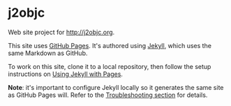 j2objc
======

Web site project for http://j2objc.org.

This site uses [GitHub Pages](https://pages.github.com/). It's authored using
[Jekyll](https://github.com/jekyll/jekyll), which uses the same Markdown as
GitHub.

To work on this site, clone it to a local repository, then follow the setup instructions on 
[Using Jekyll with Pages](https://help.github.com/articles/using-jekyll-with-pages/).

**Note**: it's important to configure Jekyll locally so it generates the same
site as GitHub Pages will. Refer to the 
[Troubleshooting section](https://help.github.com/articles/using-jekyll-with-pages/#troubleshooting)
for details.
